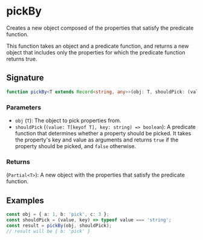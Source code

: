 # pickBy

Creates a new object composed of the properties that satisfy the predicate function.

This function takes an object and a predicate function, and returns a new object that 
includes only the properties for which the predicate function returns true.

## Signature

```typescript
function pickBy<T extends Record<string, any>>(obj: T, shouldPick: (value: T[keyof T], key: string) => boolean): Partial<T>;
```

### Parameters 

- `obj` (`T`): The object to pick properties from.
- `shouldPick` (`(value: T[keyof T], key: string) => boolean`): A predicate function that determines whether a property should be picked. It takes the property's key and value as arguments and returns `true` if the property should be picked, and `false` otherwise.

### Returns

(`Partial<T>`): A new object with the properties that satisfy the predicate function.

## Examples

```typescript
const obj = { a: 1, b: 'pick', c: 3 };
const shouldPick = (value, key) => typeof value === 'string';
const result = pickBy(obj, shouldPick);
// result will be { b: 'pick' }
```